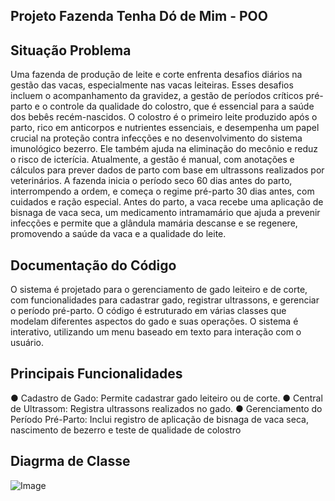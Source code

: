 ## Projeto Fazenda Tenha Dó de Mim - POO
## Situação Problema
Uma fazenda de produção de leite e corte enfrenta desafios diários na gestão das vacas,
especialmente nas vacas leiteiras. Esses desafios incluem o acompanhamento da gravidez, a
gestão de períodos críticos pré-parto e o controle da qualidade do colostro, que é essencial
para a saúde dos bebês recém-nascidos. O colostro é o primeiro leite produzido após o parto,
rico em anticorpos e nutrientes essenciais, e desempenha um papel crucial na proteção contra
infecções e no desenvolvimento do sistema imunológico bezerro. Ele também ajuda na
eliminação do mecônio e reduz o risco de icterícia. Atualmente, a gestão é manual, com
anotações e cálculos para prever dados de parto com base em ultrassons realizados por
veterinários. A fazenda inicia o período seco 60 dias antes do parto, interrompendo a ordem,
e começa o regime pré-parto 30 dias antes, com cuidados e ração especial. Antes do parto, a
vaca recebe uma aplicação de bisnaga de vaca seca, um medicamento intramamário que ajuda
a prevenir infecções e permite que a glândula mamária descanse e se regenere, promovendo a
saúde da vaca e a qualidade do leite.

## Documentação do Código
O sistema é projetado para o gerenciamento de gado leiteiro e de corte, com funcionalidades
para cadastrar gado, registrar ultrassons, e gerenciar o período pré-parto. O código é
estruturado em várias classes que modelam diferentes aspectos do gado e suas operações. O
sistema é interativo, utilizando um menu baseado em texto para interação com o usuário.

## Principais Funcionalidades
● Cadastro de Gado: Permite cadastrar gado leiteiro ou de corte.
● Central de Ultrassom: Registra ultrassons realizados no gado.
● Gerenciamento do Período Pré-Parto: Inclui registro de aplicação de bisnaga de vaca
seca, nascimento de bezerro e teste de qualidade de colostro

## Diagrma de Classe
![Image](https://github.com/user-attachments/assets/1bf82b6c-7956-402c-8d4a-282e65683439)
